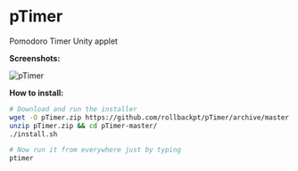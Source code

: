 # pTimer #

Pomodoro Timer Unity applet

**Screenshots:**

![pTimer](http://s12.postimg.org/w4xpudee5/ptimer_screenshots.png)

**How to install:**

```bash
# Download and run the installer
wget -O pTimer.zip https://github.com/rollbackpt/pTimer/archive/master.zip
unzip pTimer.zip && cd pTimer-master/
./install.sh

# Now run it from everywhere just by typing
ptimer
```

